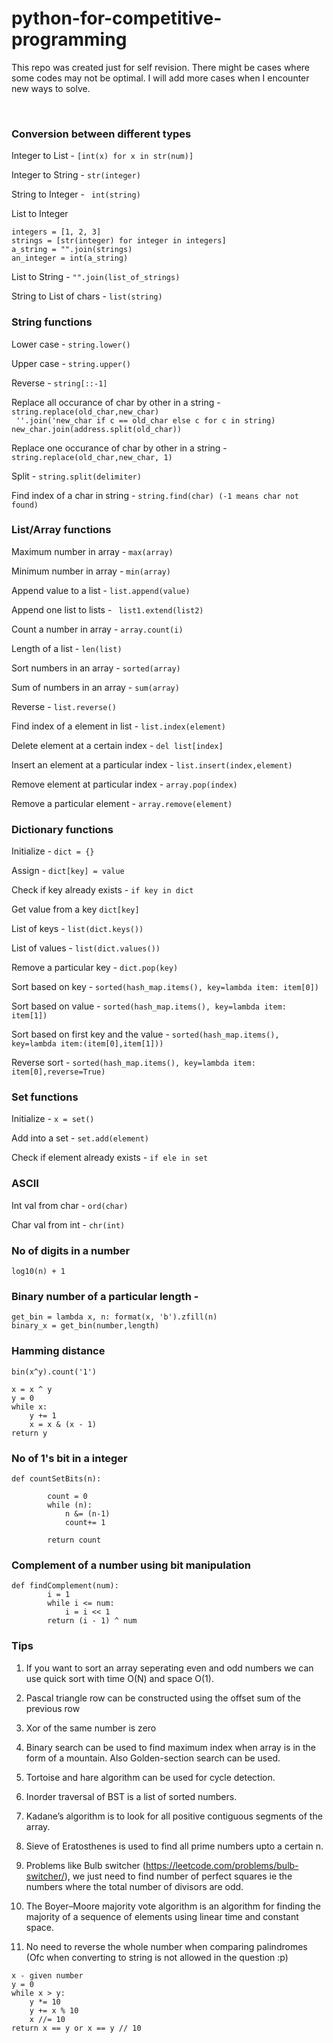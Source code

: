 # python-for-competitive-programming
This repo was created just for self revision. There might be cases where some codes may not be optimal. I will add more cases when I encounter new ways to solve.

<br>

### Conversion between different types

Integer to List - ```[int(x) for x in str(num)]``` <br>

Integer to String - ```str(integer)``` <br>

String to Integer - ``` int(string)``` <br>

List to Integer <br>
``` 
integers = [1, 2, 3]
strings = [str(integer) for integer in integers]
a_string = "".join(strings)
an_integer = int(a_string) 
```

List to String - ``` "".join(list_of_strings) ``` <br>

String to List of chars - ```list(string) ``` <br>

### String functions

Lower case - ```string.lower()``` <br>

Upper case - ```string.upper()``` <br>

Reverse - ``` string[::-1] ``` <br>

Replace all occurance of char by other in a string - ```string.replace(old_char,new_char)``` <br>
``` ''.join('new_char if c == old_char else c for c in string)``` <br>
``` new_char.join(address.split(old_char)) ```

Replace one occurance of char by other in a string - ```string.replace(old_char,new_char, 1)``` <br>

Split - ``` string.split(delimiter) ``` <br>

Find index of a char in string - ``` string.find(char) (-1 means char not found) ``` <br>


### List/Array functions 

Maximum number in array - ```max(array)```  <br>

Minimum number in array - ```min(array)```  <br>

Append value to a list - ```list.append(value)``` <br>

Append one list to lists - ``` list1.extend(list2)``` <br>

Count a number in array - ```array.count(i)``` <br>

Length of a list - ```len(list)``` <br>

Sort numbers in an array - ```sorted(array) ``` <br>

Sum of numbers in an array - ```sum(array)``` <br>

Reverse - ``` list.reverse() ``` <br>

Find index of a element in list - ``` list.index(element)  ``` <br>

Delete element at a certain index - ``` del list[index] ``` <br>

Insert an element at a particular index - ``` list.insert(index,element) ``` <br>

Remove element at particular index - ``` array.pop(index)  ``` <br>

Remove a particular element - ``` array.remove(element)  ``` <br>

### Dictionary functions 
Initialize - ```dict = {}``` <br>

Assign - ``` dict[key] = value ``` <br>

Check if key already exists - ``` if key in dict ``` <br>

Get value from a key ``` dict[key] ``` <br>

List of keys - ``` list(dict.keys()) ``` <br>

List of values - ``` list(dict.values()) ``` <br>

Remove a particular key - ```dict.pop(key) ``` <br>

Sort based on key - ``` sorted(hash_map.items(), key=lambda item: item[0]) ``` <br>

Sort based on value - ``` sorted(hash_map.items(), key=lambda item: item[1]) ``` <br>

Sort based on first key and the value - ``` sorted(hash_map.items(), key=lambda item:(item[0],item[1])) ``` <br>

Reverse sort - ``` sorted(hash_map.items(), key=lambda item: item[0],reverse=True) ``` <br>


### Set functions 

Initialize - ``` x = set()  ``` <br>

Add into a set - ``` set.add(element) ``` <br>

Check if element already exists - ``` if ele in set ``` <br>

### ASCII

Int val from char - ```ord(char)``` <br>

Char val from int - ```chr(int)``` <br>


### No of digits in a number

```log10(n) + 1``` <br>

### Binary number of a particular length - 
```
get_bin = lambda x, n: format(x, 'b').zfill(n)
binary_x = get_bin(number,length)
```

### Hamming distance
```bin(x^y).count('1')```  <br>
``` 
x = x ^ y
y = 0
while x:
    y += 1
    x = x & (x - 1)
return y
```

### No of 1's bit in a integer
```
def countSetBits(n): 
  
        count = 0
        while (n): 
            n &= (n-1)  
            count+= 1

        return count 
```

### Complement of a number using bit manipulation
```
def findComplement(num):
        i = 1
        while i <= num:
            i = i << 1
        return (i - 1) ^ num
```

### Tips

1. If you want to sort an array seperating even and odd numbers we can use quick sort with time O(N) and space O(1). <br>

2. Pascal triangle row can be constructed using the offset sum of the previous row

3. Xor of the same number is zero

4. Binary search can be used to find maximum index when array is in the form of a mountain. Also Golden-section search can be used.

5. Tortoise and hare algorithm can be used for cycle detection.

6. Inorder traversal of BST is a list of sorted numbers.

7. Kadane’s algorithm is to look for all positive contiguous segments of the array.

8. Sieve of Eratosthenes is used to find all prime numbers upto a certain n.

9. Problems like Bulb switcher (https://leetcode.com/problems/bulb-switcher/), we just need to find number of perfect squares ie the numbers where the total number of divisors are odd.

10. The Boyer–Moore majority vote algorithm is an algorithm for finding the majority of a sequence of elements using linear time and constant space.

11. No need to reverse the whole number when comparing palindromes (Ofc when converting to string is not allowed in the question :p)
```
x - given number
y = 0
while x > y:
    y *= 10
    y += x % 10
    x //= 10
return x == y or x == y // 10 
```

